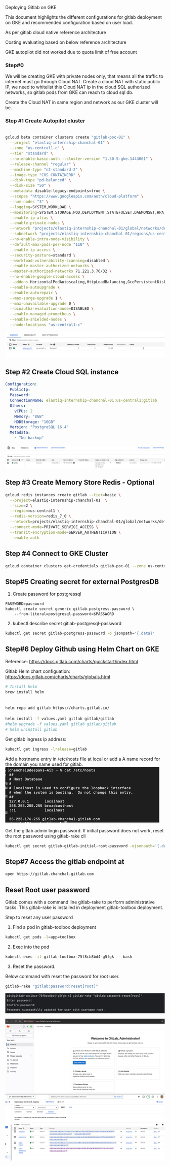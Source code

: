 Deploying Gitlab on GKE



This document highlights the different configurations for gitlab deployment on GKE and recommended configuration based on user load.

As per gitlab cloud native reference architecture

Costing evaluating based on below reference architecture

GKE autopilot did not worked due to quota limit of free account

### Step#0 
We will be creating GKE with private nodes only, that means all the traffic to internet must go through Cloud NAT.
Create a cloud NAT with static public IP, we need to whitelist this Cloud NAT ip in the cloud SQL authorized networks,
so gitlab pods from GKE can reach to cloud sql db.

Create the Cloud NAT in same region and network as our GKE cluster will be.

### Step #1 Create Autopilot cluster

```bash

gcloud beta container clusters create "gitlab-poc-01" \
  --project "elastiq-internship-chanchal-01" \
  --zone "us-central1-c" \
  --tier "standard" \
  --no-enable-basic-auth --cluster-version "1.30.5-gke.1443001" \
  --release-channel "regular" \
  --machine-type "n2-standard-2" \
  --image-type "COS_CONTAINERD" \
  --disk-type "pd-balanced" \
  --disk-size "50" \
  --metadata disable-legacy-endpoints=true \
  --scopes "https://www.googleapis.com/auth/cloud-platform" \
  --num-nodes "3" \
  --logging=SYSTEM,WORKLOAD \
  --monitoring=SYSTEM,STORAGE,POD,DEPLOYMENT,STATEFULSET,DAEMONSET,HPA,CADVISOR,KUBELET \
  --enable-ip-alias \
  --enable-private-nodes \
  --network "projects/elastiq-internship-chanchal-01/global/networks/default" \
  --subnetwork "projects/elastiq-internship-chanchal-01/regions/us-central1/subnetworks/default" \
  --no-enable-intra-node-visibility \
  --default-max-pods-per-node "110" \
  --enable-ip-access \
  --security-posture=standard \
  --workload-vulnerability-scanning=disabled \
  --enable-master-authorized-networks \
  --master-authorized-networks 71.221.3.76/32 \
  --no-enable-google-cloud-access \
  --addons HorizontalPodAutoscaling,HttpLoadBalancing,GcePersistentDiskCsiDriver \
  --enable-autoupgrade \
  --enable-autorepair \
  --max-surge-upgrade 1 \
  --max-unavailable-upgrade 0 \
  --binauthz-evaluation-mode=DISABLED \
  --enable-managed-prometheus \
  --enable-shielded-nodes \
  --node-locations "us-central1-c"

```
![gke_cluster.png](gke_cluster.png)


## Step #2 Create Cloud SQL instance
```yaml
Configuration:
  PublicIp: 
  Password: 
  ConnectionName: elastiq-internship-chanchal-01:us-central1:gitlab
  Others: 
    vCPUs: 2
    Memory: "8GB"
    HDDStorage: "10GB"
  Version: "PostgreSQL 16.4"
  Metadata:
    - "No backup"
```
![cloud_sql_postgres.png](cloud_sql_postgres.png)

## Step #3 Create Memory Store Redis - Optional
```bash
gcloud redis instances create gitlab --tier=basic \
  --project=elastiq-internship-chanchal-01  \
  --size=2 \
  --region=us-central1 \
  --redis-version=redis_7_0 \
  --network=projects/elastiq-internship-chanchal-01/global/networks/default \
  --connect-mode=PRIVATE_SERVICE_ACCESS \
  --transit-encryption-mode=SERVER_AUTHENTICATION \
  --enable-auth
```


## Step #4 Connect to GKE Cluster

```bash
gcloud container clusters get-credentials gitlab-poc-01 --zone us-central1-c --project elastiq-internship-chanchal-01
```


## Step#5 Creating secret for external PostgresDB

1. Create password for postgressql
```
PASSWORD=password
kubectl create secret generic gitlab-postgress-password \
    --from-literal=postgresql-password=$PASSWORD
```

2. kubectl describe secret gitlab-postgresql-password 
```bash
kubectl get secret gitlab-postgress-password -o jsonpath='{.data}'

```


## Step#6 Deploy Github using Helm Chart on GKE
Reference: https://docs.gitlab.com/charts/quickstart/index.html

Gitlab Helm chart configuation: https://docs.gitlab.com/charts/charts/globals.html
```bash
# Install helm
brew install helm


helm repo add gitlab https://charts.gitlab.io/

helm install -f values.yaml gitlab gitlab/gitlab
#helm upgrade -f values.yaml gitlab gitlab/gitlab
# helm uninstall gitlab

```

Get gitlab ingress ip address:
```bash
kubectl get ingress -lrelease=gitlab

```

Add a hostname entry in /etc/hosts file at local or add a A name record for the domain you name used for gitlab.
![hosts_a_name.png](hosts_a_name.png)

Get the gitlab admin login password. If initial password does not work, reset the root password using gitlab-rake cli

```bash
kubectl get secret gitlab-gitlab-initial-root-password -ojsonpath='{.data.password}' | base64 --decode ; echo

```

## Step#7 Access the gitlab endpoint at

```bash
open https://gitlab.chanchal.gitlab.com
```

## Reset Root user password

Gitlab comes with a command line gitlab-rake to perform administrative tasks. This gitlab-rake is installed in deployment gitlab-toolbox deployment.

Step to reset any user password
1. Find a pod in gitlab-toolbox deployment
```bash
kubectl get pods -l=app=toolbox

```
2. Exec into the pod
```bash
kubectl exec -it gitlab-toolbox-75f8cb8bd4-g5fgk -- bash
```

3. Reset the password.

Below command with reset the password for root user.
```bash
gitlab-rake "gitlab:password:reset[root]"
```

![password_reset.png](password_reset.png)

![gitlab_login.png](gitlab_login.png)
![gke_ingress.png](gke_ingress.png)
